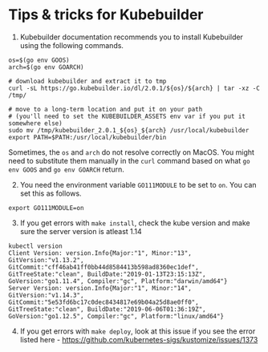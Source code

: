 # Tips & tricks for Kubebuilder

1. Kubebuilder documentation recommends you to install Kubebuilder using the following commands.

```shell
os=$(go env GOOS)
arch=$(go env GOARCH)

# download kubebuilder and extract it to tmp
curl -sL https://go.kubebuilder.io/dl/2.0.1/${os}/${arch} | tar -xz -C /tmp/

# move to a long-term location and put it on your path
# (you'll need to set the KUBEBUILDER_ASSETS env var if you put it somewhere else)
sudo mv /tmp/kubebuilder_2.0.1_${os}_${arch} /usr/local/kubebuilder
export PATH=$PATH:/usr/local/kubebuilder/bin
```

Sometimes, the `os` and `arch` do not resolve correctly on MacOS. You might need to substitute them manually in the `curl` command based on what `go env GOOS` and `go env GOARCH` return.

2. You need the environment variable `GO111MODULE` to be set to `on`. You can set this as follows.

```shell
export GO111MODULE=on
```

3. If you get errors with `make install`, check the kube version and make sure the server version is atleast 1.14

```shell
kubectl version
Client Version: version.Info{Major:"1", Minor:"13", GitVersion:"v1.13.2", GitCommit:"cff46ab41ff0bb44d8584413b598ad8360ec1def", GitTreeState:"clean", BuildDate:"2019-01-13T23:15:13Z", GoVersion:"go1.11.4", Compiler:"gc", Platform:"darwin/amd64"}
Server Version: version.Info{Major:"1", Minor:"14", GitVersion:"v1.14.3", GitCommit:"5e53fd6bc17c0dec8434817e69b04a25d8ae0ff0", GitTreeState:"clean", BuildDate:"2019-06-06T01:36:19Z", GoVersion:"go1.12.5", Compiler:"gc", Platform:"linux/amd64"}
```

4. If you get errors with `make deploy`, look at this issue if you see the error listed here - https://github.com/kubernetes-sigs/kustomize/issues/1373
